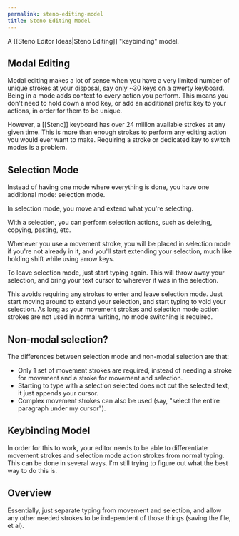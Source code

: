 ```yaml
---
permalink: steno-editing-model
title: Steno Editing Model
---
```

A [[Steno Editor Ideas|Steno Editing]] "keybinding" model.

## Modal Editing

Modal editing makes a lot of sense when you have a very limited number of unique strokes at your disposal, say only ~30 keys on a qwerty keyboard. Being in a mode adds context to every action you perform. This means you don't need to hold down a mod key, or add an additional prefix key to your actions, in order for them to be unique.

However, a [[Steno]] keyboard has over 24 million available strokes at any given time. This is more than enough strokes to perform any editing action you would ever want to make. Requiring a stroke or dedicated key to switch modes is a problem.

## Selection Mode

Instead of having one mode where everything is done, you have one additional mode: selection mode.

In selection mode, you move and extend what you're selecting.

With a selection, you can perform selection actions, such as deleting, copying, pasting, etc.

Whenever you use a movement stroke, you will be placed in selection mode if you're not already in it, and you'll start extending your selection, much like holding shift while using arrow keys.

To leave selection mode, just start typing again. This will throw away your selection, and bring your text cursor to wherever it was in the selection.

This avoids requiring any strokes to enter and leave selection mode. Just start moving around to extend your selection, and start typing to void your selection. As long as your movement strokes and selection mode action strokes are not used in normal writing, no mode switching is required.

## Non-modal selection?

The differences between selection mode and non-modal selection are that:
- Only 1 set of movement strokes are required, instead of needing a stroke for movement and a stroke for movement and selection.
- Starting to type with a selection selected does not cut the selected text, it just appends your cursor.
- Complex movement strokes can also be used (say, "select the entire paragraph under my cursor").

## Keybinding Model

In order for this to work, your editor needs to be able to differentiate movement strokes and selection mode action strokes from normal typing. This can be done in several ways. I'm still trying to figure out what the best way to do this is.

## Overview

Essentially, just separate typing from movement and selection, and allow any other needed strokes to be independent of those things (saving the file, et al).

